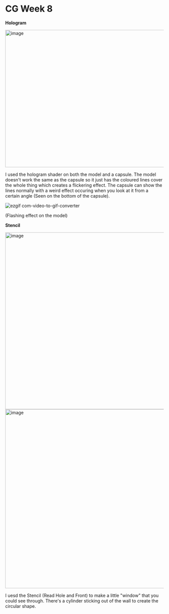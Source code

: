# CG Week 8

**Hologram**

<img width="748" height="435" alt="image" src="https://github.com/user-attachments/assets/eaa14f5b-f5cd-4dd9-8aba-d8bdc221a201" />

I used the hologram shader on both the model and a capsule. The model doesn't work the same as the capsule so it just has the coloured lines cover the whole thing which creates a flickering effect. The capsule can show the lines normally with a weird effect occuring when you look at it from a certain angle (Seen on the bottom of the capsule).

![ezgif com-video-to-gif-converter](https://github.com/user-attachments/assets/b7cf766a-77ab-4a80-9f31-1dce6c9166d7)

(Flashing effect on the model)




**Stencil**

<img width="805" height="560" alt="image" src="https://github.com/user-attachments/assets/50a200fc-25e9-4037-90c7-da05b450dd6a" />
<img width="775" height="567" alt="image" src="https://github.com/user-attachments/assets/0ed29cda-949e-419c-8070-859c012fd6e3" />

I uesd the Stencil (Read Hole and Front) to make a little "window" that you could see through. There's a cylinder sticking out of the wall to create the circular shape.


